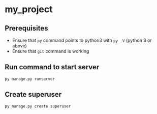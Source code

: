 # my_project



## Prerequisites

- Ensure that `py` command points to python3 with `py -V` (python 3 or above)
- Ensure that `git` command is working

## Run command to start server

```shell
py manage.py runserver
```

## Create superuser

```shell
py manage.py create superuser
```